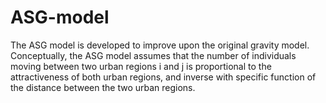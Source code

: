 # ASG-model
The ASG model is developed to improve upon the original gravity model. Conceptually, the ASG model assumes that the number of individuals moving between two urban regions i and j is proportional to the attractiveness of both urban regions, and inverse with specific function of the distance between the two urban regions.
